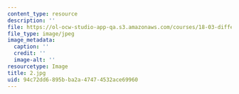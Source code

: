 ```yaml
---
content_type: resource
description: ''
file: https://ol-ocw-studio-app-qa.s3.amazonaws.com/courses/18-03-differential-equations-spring-2010/94c72dd6895bba2a47474532ace69960_2.jpg
file_type: image/jpeg
image_metadata:
  caption: ''
  credit: ''
  image-alt: ''
resourcetype: Image
title: 2.jpg
uid: 94c72dd6-895b-ba2a-4747-4532ace69960
---
```

